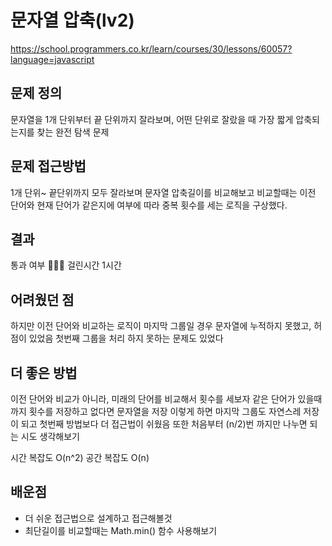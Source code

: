 # 문자열 압축(lv2)

https://school.programmers.co.kr/learn/courses/30/lessons/60057?language=javascript

## 문제 정의

문자열을 1개 단위부터 끝 단위까지 잘라보며, 어떤 단위로 잘랐을 때 가장 짧게 압축되는지를 찾는 완전 탐색 문제

## 문제 접근방법

1개 단위~ 끝단위까지 모두 잘라보며 문자열 압축길이를 비교해보고
비교할때는 이전 단어와 현재 단어가 같은지에 여부에 따라 중복 횟수를 세는 로직을 구상했다.

## 결과

통과 여부 🙅🏻‍♀️
걸린시간 1시간

## 어려웠던 점

하지만 이전 단어와 비교하는 로직이 마지막 그룹일 경우 문자열에 누적하지 못했고, 허점이 있었음
첫번째 그룹을 처리 하지 못하는 문제도 있었다

## 더 좋은 방법

이전 단어와 비교가 아니라, 미래의 단어를 비교해서 횟수를 세보자
같은 단어가 있을때까지 횟수를 저장하고 없다면 문자열을 저장
이렇게 하면 마지막 그룹도 자연스레 저장이 되고
첫번째 방법보다 더 접근법이 쉬웠음
또한 처음부터 (n/2)번 까지만 나누면 되는 시도 생각해보기

시간 복잡도 O(n^2)
공간 복잡도 O(n)

## 배운점

- 더 쉬운 접근법으로 설계하고 접근해볼것
- 최단길이를 비교할때는 Math.min() 함수 사용해보기
